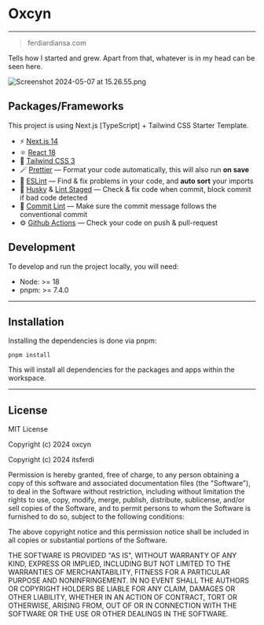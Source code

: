 # Oxcyn

---

> ferdiardiansa.com

Tells how I started and grew. Apart from that, whatever is in my head can be seen here.

![Screenshot 2024-05-07 at 15.26.55.png](https://eraser.imgix.net/workspaces/NylstgGL03d4WsiOMqkG/sS08fYaFkYZKmRALHajejjAWGfN2/x1QuQIjzlRBANwDsSj7uX.png?ixlib=js-3.7.0 'Screenshot 2024-05-07 at 15.26.55.png')

## Packages/Frameworks

This project is using ﻿Next.js [TypeScript] + Tailwind CSS Starter Template.

- ⚡️ [﻿Next.js 14](https://nextjs.org/)
- ⚛️ [﻿React 18](https://reactjs.org/)
- 🎐 [﻿Tailwind CSS 3](https://tailwindcss.com/)
- 🪄 [﻿Prettier](https://prettier.io/) — Format your code automatically, this will also run **on save**
- 🧼 [﻿ESLint](https://eslint.org/) — Find & fix problems in your code, and **auto sort** your imports
- 🐶 [﻿Husky](https://www.npmjs.com/package/husky) & [﻿Lint Staged](https://www.npmjs.com/package/lint-staged) — Check & fix code when commit, block commit if bad code detected
- 📜 [﻿Commit Lint](https://github.com/conventional-changelog/commitlint) — Make sure the commit message follows the conventional commit
- ⚙️ [﻿Github Actions](https://github.com/features/actions) — Check your code on push & pull-request

## Development

To develop and run the project locally, you will need:

- Node: >= 18
- pnpm: >= 7.4.0

---

## Installation

Installing the dependencies is done via pnpm:

```
pnpm install
```

This will install all dependencies for the packages and apps within the workspace.

---

## License

MIT License

Copyright (c) 2024 oxcyn

Copyright (c) 2024 itsferdi

Permission is hereby granted, free of charge, to any person obtaining a copy of this software and associated documentation files (the "Software"), to deal in the Software without restriction, including without limitation the rights to use, copy, modify, merge, publish, distribute, sublicense, and/or sell copies of the Software, and to permit persons to whom the Software is furnished to do so, subject to the following conditions:

The above copyright notice and this permission notice shall be included in all copies or substantial portions of the Software.

THE SOFTWARE IS PROVIDED "AS IS", WITHOUT WARRANTY OF ANY KIND, EXPRESS OR IMPLIED, INCLUDING BUT NOT LIMITED TO THE WARRANTIES OF MERCHANTABILITY, FITNESS FOR A PARTICULAR PURPOSE AND NONINFRINGEMENT. IN NO EVENT SHALL THE AUTHORS OR COPYRIGHT HOLDERS BE LIABLE FOR ANY CLAIM, DAMAGES OR OTHER LIABILITY, WHETHER IN AN ACTION OF CONTRACT, TORT OR OTHERWISE, ARISING FROM, OUT OF OR IN CONNECTION WITH THE SOFTWARE OR THE USE OR OTHER DEALINGS IN THE SOFTWARE.
